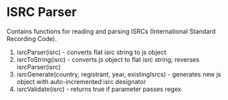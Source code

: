 # ISRC Parser

Contains functions for reading and parsing ISRCs (International Standard Recording Code).

1. isrcParser(isrc) - converts flat isrc string to js object
2. isrcToString(isrc) - converts js object to flat isrc string; reverses isrcParser(isrc)
3. isrcGenerate(country, registrant, year, existingIsrcs) - generates new js object with auto-incremented isrc designator
4. isrcValidate(isrc) - returns true if parameter passes regex
